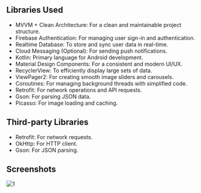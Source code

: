 
## Libraries Used

- MVVM + Clean Architecture: For a clean and maintainable project structure.
- Firebase Authentication: For managing user sign-in and authentication.
-	Realtime Database: To store and sync user data in real-time.
-	Cloud Messaging (Optional): For sending push notifications.
-	Kotlin: Primary language for Android development.
-	Material Design Components: For a consistent and modern UI/UX.
-	RecyclerView: To efficiently display large sets of data.
-	ViewPager2: For creating smooth image sliders and carousels.
-	Coroutines: For managing background threads with simplified code.
-	Retrofit: For network operations and API requests.
-	Gson: For parsing JSON data.
-	Picasso: For image loading and caching.

## Third-party Libraries
- Retrofit: For network requests.
- OkHttp: For HTTP client.
- Gson: For JSON parsing.

## Screenshots
![1](https://github.com/user-attachments/assets/6afab345-a526-470e-81a5-00eb457ba0eb)

